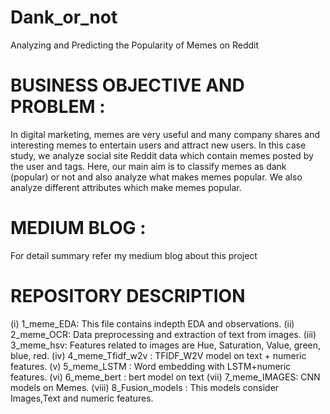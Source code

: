 # Dank_or_not
Analyzing and Predicting the Popularity of Memes on Reddit

# BUSINESS OBJECTIVE AND PROBLEM :
In digital marketing, memes are very useful and many company shares and interesting memes to entertain users and attract new users.
In this case study, we analyze social site Reddit data which contain memes posted by the user and tags. Here, our main aim is to classify memes as dank (popular) or not and also analyze what makes memes popular. We also analyze different attributes which make memes popular.

# MEDIUM BLOG :
For detail summary refer my medium blog about this project

# REPOSITORY DESCRIPTION

(i)   1_meme_EDA: This file contains indepth EDA and observations.
(ii)  2_meme_OCR: Data preprocessing and extraction of text from images.
(iii) 3_meme_hsv: Features related to images are Hue, Saturation, Value, green, blue, red. 
(iv)  4_meme_Tfidf_w2v : TFIDF_W2V model on text + numeric features.
(v)   5_meme_LSTM : Word embedding with LSTM+numeric features.
(vi)  6_meme_bert : bert model on text
(vii) 7_meme_IMAGES: CNN models on Memes.
(viii) 8_Fusion_models : This models consider Images,Text and numeric features.
